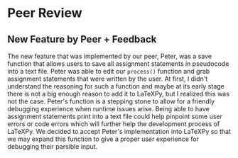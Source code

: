 # Peer Review

## New Feature by Peer + Feedback
The new feature that was implemented by our peer, Peter, was a save function that allows users to save all assignment statements in pseudocode into a text file. Peter was able to edit our ``process()`` function and grab assignment statements that were written by the user. At first, I didn't understand the reasoning for such a function and maybe at its early stage there is not a big enough reason to add it to LaTeXPy, but I realized this was not the case. Peter's function is a stepping stone to allow for a friendly debugging experience when runtime issues arise. Being able to have assignment statements print into a text file could help pinpoint some user errors or code errors which will further help the development process of LaTeXPy. We decided to accept Peter's implementation into LaTeXPy so that we may expand this function to give a proper user experience for debugging their parsible input.

